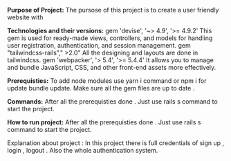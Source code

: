 

**Purpose of Project:** The pursose of this project is to create a user friendly website with 

**Technologies and their versions:** gem 'devise', '~> 4.9', '>= 4.9.2' This gem is used for ready-made views, controllers, and models for handling user registration, authentication, and session management. gem "tailwindcss-rails"," >2.0" All the designing and layouts are done in tailwindcss. gem 'webpacker', '> 5.4', '>= 5.4.4' It allows you to manage and bundle JavaScript, CSS, and other front-end assets more effectively.

**Prerequisties:** To add node modules use yarn i command or npm i for update bundle update. Make sure all the gem files are up to date .

**Commands:** After all the prerequisties done . Just use rails s command to start the project.

**How to run project:** After all the prerequisties done . Just use rails s command to start the project.

Explanation about project : In this project there is  full credentials of sign up , login , logout . Also the whole authentication system.
